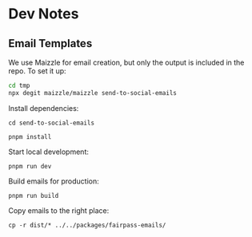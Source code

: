 # Dev Notes

## Email Templates

We use Maizzle for email creation, but only the output is included in the repo. To set it up:

```bash
cd tmp
npx degit maizzle/maizzle send-to-social-emails
```

Install dependencies:

```
cd send-to-social-emails

pnpm install
```

Start local development:

```
pnpm run dev
```

Build emails for production:

```
pnpm run build
```

Copy emails to the right place:

```
cp -r dist/* ../../packages/fairpass-emails/
```

